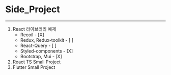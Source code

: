 # Side_Project

<hr/>

1. React 라이브러리 예제
   - Recoil - [X]
   - Redux, Redux-toolkit - [ ]
   - React-Query - [ ]
   - Styled-components - [X]
   - Bootstrap, Mui - [X]
2. React TS Small Project <br/>
3. Flutter Small Project <br/>
